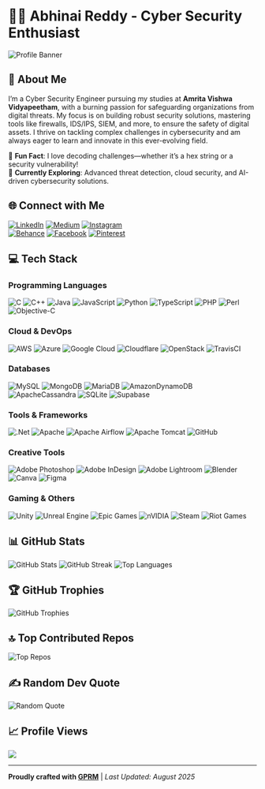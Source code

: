 # 👨‍💻 Abhinai Reddy - Cyber Security Enthusiast

![Profile Banner](https://via.placeholder.com/1200x200.png?text=Cyber+Security+Engineer+%7C+Protecting+the+Digital+World)

## 💫 About Me
I’m a Cyber Security Engineer pursuing my studies at **Amrita Vishwa Vidyapeetham**, with a burning passion for safeguarding organizations from digital threats. My focus is on building robust security solutions, mastering tools like firewalls, IDS/IPS, SIEM, and more, to ensure the safety of digital assets. I thrive on tackling complex challenges in cybersecurity and am always eager to learn and innovate in this ever-evolving field.

🌟 **Fun Fact**: I love decoding challenges—whether it’s a hex string or a security vulnerability!  
🚀 **Currently Exploring**: Advanced threat detection, cloud security, and AI-driven cybersecurity solutions.

## 🌐 Connect with Me
[![LinkedIn](https://img.shields.io/badge/LinkedIn-%230077B5.svg?logo=linkedin&logoColor=white)](https://www.linkedin.com/in/abhinai-reddy-89b3b134) [![Medium](https://img.shields.io/badge/Medium-12100E?logo=medium&logoColor=white)](https://medium.com/@abhinaireddy2244) [![Instagram](https://img.shields.io/badge/Instagram-%23E4405F.svg?logo=Instagram&logoColor=white)](https://www.instagram.com/cyargan/profilecard/?igsh=Nnl6cXMwcWJyZHpw)  
[![Behance](https://img.shields.io/badge/Behance-1769ff?logo=behance&logoColor=white)](https://www.behance.net/abhinaireddy) [![Facebook](https://img.shields.io/badge/Facebook-%231877F2.svg?logo=Facebook&logoColor=white)](https://www.facebook.com/abhinai.reddy.54/) [![Pinterest](https://img.shields.io/badge/Pinterest-%23E60023.svg?logo=Pinterest&logoColor=white)](https://pin.it/3WEklOmTH)

## 💻 Tech Stack
### Programming Languages
![C](https://img.shields.io/badge/c-%2300599C.svg?style=flat-square&logo=c&logoColor=white) ![C++](https://img.shields.io/badge/c++-%2300599C.svg?style=flat-square&logo=c%2B%2B&logoColor=white) ![Java](https://img.shields.io/badge/java-%23ED8B00.svg?style=flat-square&logo=openjdk&logoColor=white) ![JavaScript](https://img.shields.io/badge/javascript-%23323330.svg?style=flat-square&logo=javascript&logoColor=%23F7DF1E) ![Python](https://img.shields.io/badge/python-3670A0?style=flat-square&logo=python&logoColor=ffdd54) ![TypeScript](https://img.shields.io/badge/typescript-%23007ACC.svg?style=flat-square&logo=typescript&logoColor=white) ![PHP](https://img.shields.io/badge/php-%23777BB4.svg?style=flat-square&logo=php&logoColor=white) ![Perl](https://img.shields.io/badge/perl-%2339457E.svg?style=flat-square&logo=perl&logoColor=white) ![Objective-C](https://img.shields.io/badge/OBJECTIVE--C-%233A95E3.svg?style=flat-square&logo=apple&logoColor=white)

### Cloud & DevOps
![AWS](https://img.shields.io/badge/AWS-%23FF9900.svg?style=flat-square&logo=amazon-aws&logoColor=white) ![Azure](https://img.shields.io/badge/azure-%230072C6.svg?style=flat-square&logo=microsoftazure&logoColor=white) ![Google Cloud](https://img.shields.io/badge/GoogleCloud-%234285F4.svg?style=flat-square&logo=google-cloud&logoColor=white) ![Cloudflare](https://img.shields.io/badge/Cloudflare-F38020?style=flat-square&logo=Cloudflare&logoColor=white) ![OpenStack](https://img.shields.io/badge/Openstack-%23f01742.svg?style=flat-square&logo=openstack&logoColor=white) ![TravisCI](https://img.shields.io/badge/travis%20ci-%232B2F33.svg?style=flat-square&logo=travis&logoColor=white)

### Databases
![MySQL](https://img.shields.io/badge/mysql-4479A1.svg?style=flat-square&logo=mysql&logoColor=white) ![MongoDB](https://img.shields.io/badge/MongoDB-%234ea94b.svg?style=flat-square&logo=mongodb&logoColor=white) ![MariaDB](https://img.shields.io/badge/MariaDB-003545?style=flat-square&logo=mariadb&logoColor=white) ![AmazonDynamoDB](https://img.shields.io/badge/Amazon%20DynamoDB-4053D6?style=flat-square&logo=Amazon%20DynamoDB&logoColor=white) ![ApacheCassandra](https://img.shields.io/badge/cassandra-%231287B1.svg?style=flat-square&logo=apache-cassandra&logoColor=white) ![SQLite](https://img.shields.io/badge/sqlite-%2307405e.svg?style=flat-square&logo=sqlite&logoColor=white) ![Supabase](https://img.shields.io/badge/Supabase-3ECF8E?style=flat-square&logo=supabase&logoColor=white)

### Tools & Frameworks
![.Net](https://img.shields.io/badge/.NET-5C2D91?style=flat-square&logo=.net&logoColor=white) ![Apache](https://img.shields.io/badge/apache-%23D42029.svg?style=flat-square&logo=apache&logoColor=white) ![Apache Airflow](https://img.shields.io/badge/Apache%20Airflow-017CEE?style=flat-square&logo=Apache%20Airflow&logoColor=white) ![Apache Tomcat](https://img.shields.io/badge/apache%20tomcat-%23F8DC75.svg?style=flat-square&logo=apache-tomcat&logoColor=black) ![GitHub](https://img.shields.io/badge/github-%23121011.svg?style=flat-square&logo=github&logoColor=white)

### Creative Tools
![Adobe Photoshop](https://img.shields.io/badge/adobe%20photoshop-%2331A8FF.svg?style=flat-square&logo=adobe%20photoshop&logoColor=white) ![Adobe InDesign](https://img.shields.io/badge/Adobe%20InDesign-49021F?style=flat-square&logo=adobeindesign&logoColor=FF3366) ![Adobe Lightroom](https://img.shields.io/badge/Adobe%20Lightroom-31A8FF.svg?style=flat-square&logo=Adobe%20Lightroom&logoColor=white) ![Blender](https://img.shields.io/badge/blender-%23F5792A.svg?style=flat-square&logo=blender&logoColor=white) ![Canva](https://img.shields.io/badge/Canva-%2300C4CC.svg?style=flat-square&logo=Canva&logoColor=white) ![Figma](https://img.shields.io/badge/figma-%23F24E1E.svg?style=flat-square&logo=figma&logoColor=white)

### Gaming & Others
![Unity](https://img.shields.io/badge/unity-%23000000.svg?style=flat-square&logo=unity&logoColor=white) ![Unreal Engine](https://img.shields.io/badge/unrealengine-%23313131.svg?style=flat-square&logo=unrealengine&logoColor=white) ![Epic Games](https://img.shields.io/badge/epicgames-%23313131.svg?style=flat-square&logo=epicgames&logoColor=white) ![nVIDIA](https://img.shields.io/badge/nVIDIA-%2376B900.svg?style=flat-square&logo=nVIDIA&logoColor=white) ![Steam](https://img.shields.io/badge/steam-%23000000.svg?style=flat-square&logo=steam&logoColor=white) ![Riot Games](https://img.shields.io/badge/riotgames-D32936.svg?style=flat-square&logo=riotgames&logoColor=white)

## 📊 GitHub Stats
![GitHub Stats](https://github-readme-stats.vercel.app/api?username=abhinai2244&theme=radical&hide_border=true&include_all_commits=true&count_private=true)
![GitHub Streak](https://github-readme-streak-stats.herokuapp.com/?user=abhinai2244&theme=radical&hide_border=true)
![Top Languages](https://github-readme-stats.vercel.app/api/top-langs/?username=abhinai2244&theme=radical&hide_border=true&include_all_commits=true&count_private=true&layout=compact)

## 🏆 GitHub Trophies
![GitHub Trophies](https://github-profile-trophy.vercel.app/?username=abhinai2244&theme=radical&no-frame=true&no-bg=true&margin-w=4)

## 🔝 Top Contributed Repos
![Top Repos](https://github-contributor-stats.vercel.app/api?username=abhinai2244&limit=5&theme=radical&combine_all_yearly_contributions=true)

## ✍️ Random Dev Quote
![Random Quote](https://quotes-github-readme.vercel.app/api?type=horizontal&theme=radical)

## 📈 Profile Views
<a href="https://visitcount.itsvg.in">
  <img src="https://visitcount.itsvg.in/api?id=abhinai2244&label=Profile%20Views&color=2&icon=1&pretty=false" />
</a>

---

**Proudly crafted with [GPRM](https://gprm.itsvg.in)** | *Last Updated: August 2025*
